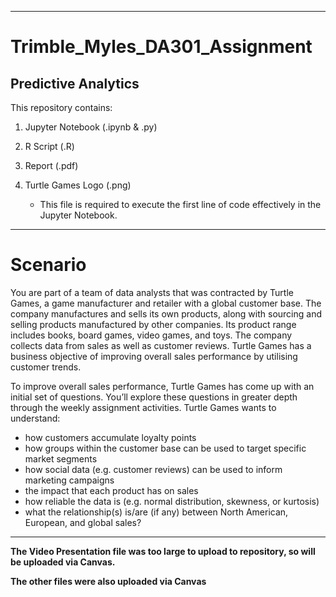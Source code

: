 -----------------------------------------------------------

# Trimble_Myles_DA301_Assignment
## Predictive Analytics

This repository contains:

1. Jupyter Notebook (.ipynb & .py)

2. R Script (.R)

3. Report (.pdf)

4. Turtle Games Logo (.png)
    - This file is required to execute the first line of code effectively in the Jupyter Notebook.

-----------------------------------------------------------

# Scenario

You are part of a team of data analysts that was contracted by Turtle Games, a game manufacturer and retailer with a global customer base. The company manufactures and sells its own products, along with sourcing and selling products manufactured by other companies. Its product range includes books, board games, video games, and toys. The company collects data from sales as well as customer reviews. Turtle Games has a business objective of improving overall sales performance by utilising customer trends.  

To improve overall sales performance, Turtle Games has come up with an initial set of questions. You’ll explore these questions in greater depth through the weekly assignment activities. Turtle Games wants to understand: 

- how customers accumulate loyalty points
- how groups within the customer base can be used to target specific market segments 
- how social data (e.g. customer reviews) can be used to inform marketing campaigns
- the impact that each product has on sales
- how reliable the data is (e.g. normal distribution, skewness, or kurtosis)
- what the relationship(s) is/are (if any) between North American, European, and global sales? 

-----------------------------------------------------------
**The Video Presentation file was too large to upload to repository, so will be uploaded via Canvas.**

**The other files were also uploaded via Canvas**
